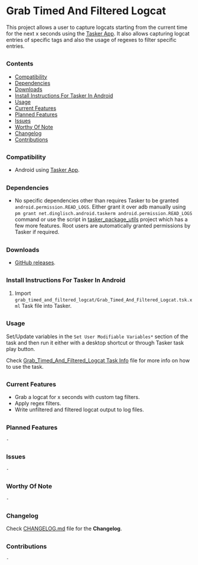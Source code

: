 # Grab Timed And Filtered Logcat

This project allows a user to capture logcats starting from the current time for the next x seconds using the [Tasker App]. It also allows capturing logcat entries of specific tags and also the usage of regexes to filter specific entries.
##


### Contents
- [Compatibility](#Compatibility)
- [Dependencies](#Dependencies)
- [Downloads](#Downloads)
- [Install Instructions For Tasker In Android](#Install-Instructions-For-Tasker-In-Android)
- [Usage](#Usage)
- [Current Features](#Current-Features)
- [Planned Features](#Planned-Features)
- [Issues](#Issues)
- [Worthy Of Note](#Worthy-Of-Note)
- [Changelog](#Changelog)
- [Contributions](#Contributions)
##


### Compatibility

- Android using [Tasker App].
##


### Dependencies

- No specific dependencies other than requires Tasker to be granted `android.permission.READ_LOGS`. Either grant it over adb manually using `pm grant net.dinglisch.android.taskerm android.permission.READ_LOGS` command or use the script in [tasker_package_utils](https://github.com/Taskomater/tasker_package_utils) project which has a few more features. Root users are automatically granted permissions by Tasker if required.
##


### Downloads

- [GitHub releases](https://github.com/agnostic-apollo/Tasker-Random-Stuff/releases).
##


### Install Instructions For Tasker In Android

1. Import `grab_timed_and_filtered_logcat/Grab_Timed_And_Filtered_Logcat.tsk.xml` Task file into Tasker.
##

### Usage

Set/Update variables in the `Set User Modifiable Variables*` section of the task and then run it either with a desktop shortcut or through Tasker task play button.

Check [Grab_Timed_And_Filtered_Logcat Task Info](Grab_Timed_And_Filtered_Logcat.tsk.md) file for more info on how to use the task.
##


### Current Features

- Grab a logcat for x seconds with custom tag filters.
- Apply regex filters.
- Write unfiltered and filtered logcat output to log files.
##


### Planned Features

`-`
##


### Issues

`-`
##


### Worthy Of Note

`-`
##


### Changelog

Check [CHANGELOG.md](../CHANGELOG.md) file for the **Changelog**.

##


### Contributions

`-`
##


[Tasker App]: https://play.google.com/store/apps/details?id=net.dinglisch.android.taskerm

